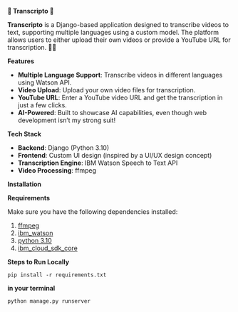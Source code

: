 ﻿**🚀 Transcripto 🚀**

**Transcripto** is a Django-based application designed to transcribe videos to text, supporting multiple languages using a custom model. The platform allows users to either upload their own videos or provide a YouTube URL for transcription. 🎥📝

**Features**

- **Multiple Language Support**: Transcribe videos in different languages using Watson API.
- **Video Upload**: Upload your own video files for transcription.
- **YouTube URL**: Enter a YouTube video URL and get the transcription in just a few clicks.
- **AI-Powered**: Built to showcase AI capabilities, even though web development isn’t my strong suit!

**Tech Stack**

- **Backend**: Django (Python 3.10)
- **Frontend**: Custom UI design (inspired by a UI/UX design concept)
- **Transcription Engine**: IBM Watson Speech to Text API
- **Video Processing**: ffmpeg

**Installation**

**Requirements**

Make sure you have the following dependencies installed:

1. [ffmpeg](https://ffmpeg.org/download.html)
1. [ibm_watson](https://pypi.org/project/ibm-watson/)
1. [python 3.10](https://www.python.org/downloads/release/python-310/)
1. [ibm_cloud_sdk_core](https://pypi.org/project/ibm-cloud-sdk-core/)

**Steps to Run Locally**

``` pip install -r requirements.txt ```

**in your terminal**

```python manage.py runserver```
